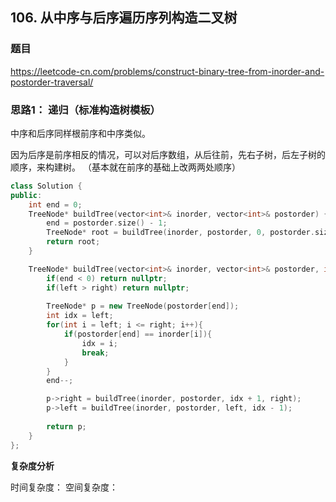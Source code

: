 ## 106. 从中序与后序遍历序列构造二叉树

### 题目

https://leetcode-cn.com/problems/construct-binary-tree-from-inorder-and-postorder-traversal/

### 思路1： 递归（标准构造树模板）

中序和后序同样根前序和中序类似。

因为后序是前序相反的情况，可以对后序数组，从后往前，先右子树，后左子树的顺序，来构建树。 （基本就在前序的基础上改两两处顺序）

```C++
class Solution {
public:
    int end = 0;
    TreeNode* buildTree(vector<int>& inorder, vector<int>& postorder) {
        end = postorder.size() - 1;
        TreeNode* root = buildTree(inorder, postorder, 0, postorder.size() - 1);
        return root;
    }

    TreeNode* buildTree(vector<int>& inorder, vector<int>& postorder, int left, int right) {
        if(end < 0) return nullptr;
        if(left > right) return nullptr;
        
        TreeNode* p = new TreeNode(postorder[end]);
        int idx = left;
        for(int i = left; i <= right; i++){
            if(postorder[end] == inorder[i]){
                idx = i;
                break;
            }
        }
        end--;

        p->right = buildTree(inorder, postorder, idx + 1, right);
        p->left = buildTree(inorder, postorder, left, idx - 1);
        
        return p;
    }
};
```

**复杂度分析**

时间复杂度：
空间复杂度：